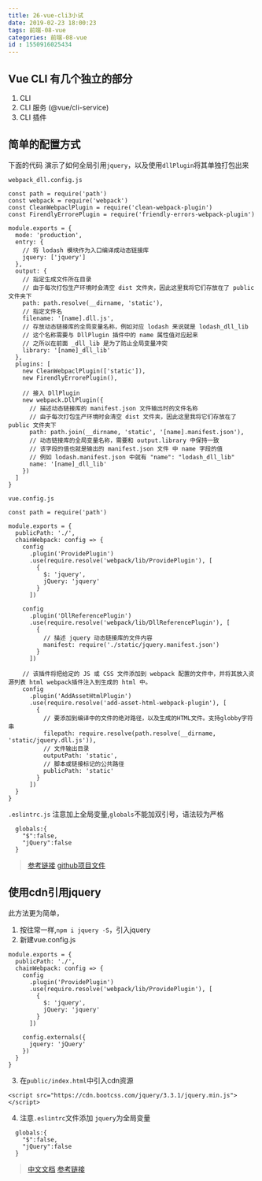 ```yaml
---
title: 26-vue-cli3小试
date: 2019-02-23 18:00:23
tags: 前端-08-vue
categories: 前端-08-vue
id : 1550916025434
---
```

## Vue CLI 有几个独立的部分

1. CLI
2. CLI 服务 (@vue/cli-service)
3. CLI 插件

##  简单的配置方式

下面的代码 演示了如何全局引用`jquery`，以及使用`dllPlugin`将其单独打包出来

`webpack_dll.config.js`

```
const path = require('path')
const webpack = require('webpack')
const CleanWebpaclPlugin = require('clean-webpack-plugin')
const FirendlyErrorePlugin = require('friendly-errors-webpack-plugin')

module.exports = {
  mode: 'production',
  entry: {
    // 将 lodash 模块作为入口编译成动态链接库
    jquery: ['jquery']
  },
  output: {
    // 指定生成文件所在目录
    // 由于每次打包生产环境时会清空 dist 文件夹，因此这里我将它们存放在了 public 文件夹下
    path: path.resolve(__dirname, 'static'),
    // 指定文件名
    filename: '[name].dll.js',
    // 存放动态链接库的全局变量名称，例如对应 lodash 来说就是 lodash_dll_lib
    // 这个名称需要与 DllPlugin 插件中的 name 属性值对应起来
    // 之所以在前面 _dll_lib 是为了防止全局变量冲突
    library: '[name]_dll_lib'
  },
  plugins: [
    new CleanWebpaclPlugin(['static']),
    new FirendlyErrorePlugin(),

    // 接入 DllPlugin
    new webpack.DllPlugin({
      // 描述动态链接库的 manifest.json 文件输出时的文件名称
      // 由于每次打包生产环境时会清空 dist 文件夹，因此这里我将它们存放在了 public 文件夹下
      path: path.join(__dirname, 'static', '[name].manifest.json'),
      // 动态链接库的全局变量名称，需要和 output.library 中保持一致
      // 该字段的值也就是输出的 manifest.json 文件 中 name 字段的值
      // 例如 lodash.manifest.json 中就有 "name": "lodash_dll_lib"
      name: '[name]_dll_lib'
    })
  ]
}

```


`vue.config.js`


```
const path = require('path')

module.exports = {
  publicPath: './',
  chainWebpack: config => {
    config
      .plugin('ProvidePlugin')
      .use(require.resolve('webpack/lib/ProvidePlugin'), [
        {
          $: 'jquery',
          jQuery: 'jquery'
        }
      ])

    config
      .plugin('DllReferencePlugin')
      .use(require.resolve('webpack/lib/DllReferencePlugin'), [
        {
          // 描述 jquery 动态链接库的文件内容
          manifest: require('./static/jquery.manifest.json')
        }
      ])

    // 该插件将把给定的 JS 或 CSS 文件添加到 webpack 配置的文件中，并将其放入资源列表 html webpack插件注入到生成的 html 中。
    config
      .plugin('AddAssetHtmlPlugin')
      .use(require.resolve('add-asset-html-webpack-plugin'), [
        {
          // 要添加到编译中的文件的绝对路径，以及生成的HTML文件。支持globby字符串
          filepath: require.resolve(path.resolve(__dirname, 'static/jquery.dll.js')),
          // 文件输出目录
          outputPath: 'static',
          // 脚本或链接标记的公共路径
          publicPath: 'static'
        }
      ])
  }
}

```
`.eslintrc.js` 注意加上全局变量,`globals`不能加双引号，语法较为严格

```
  globals:{
    "$":false,
    "jQuery":false
  }
```

> [参考链接](https://juejin.im/post/5c665c6151882562986ce988)
> [github项目文件](https://github.com/Java-http/vue-cli3-demo)

## 使用cdn引用jquery

此方法更为简单，
1. 按往常一样,`npm i jquery -S`，引入jquery
2. 新建vue.config.js
```
module.exports = {
  publicPath: './',
  chainWebpack: config => {
    config
      .plugin('ProvidePlugin')
      .use(require.resolve('webpack/lib/ProvidePlugin'), [
        {
          $: 'jquery',
          jQuery: 'jquery'
        }
      ])

    config.externals({
      jquery: 'jQuery'
    })
  }
}

```
3. 在`public/index.html`中引入cdn资源
```
<script src="https://cdn.bootcss.com/jquery/3.3.1/jquery.min.js"></script>
```
4. 注意`.eslintrc`文件添加 `jquery`为全局变量

```
  globals:{
    "$":false,
    "jQuery":false
  }
```

> [中文文档](https://webpack.docschina.org/configuration/externals/)
> [参考链接](https://segmentfault.com/a/1190000015709430)